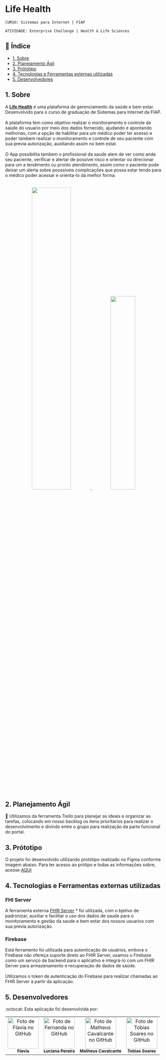 # Life Health

`CURSO: Sistemas para Internet | FIAP`

`ATIVIDADE: Enterprise Challenge | Health & Life Sciences`

## :page_facing_up: Índice

* [1. Sobre](#1-sobre)
* [2. Planejamento Ágil](#2-planejamento-ágil)
* [3. Prótotipo](#3-prótotipo)
* [4. Tecnologias e Ferramentas externas utilizadas](#4-tecnologias-e-ferramentas-externas-utilizadas)
* [5. Desenvolvedores](#5-desenvolvedores)

## 1. Sobre
A <b>[Life Health](https://life-health.vercel.app/)</b> é uma plataforma  de gerenciamento da saúde e bem estar. Desenvolvido para o curso de graduação de Sistemas para Internet da FIAP. </br></br>
A plataforma tem como objetivo realizar o monitoramento e controle da saúde do usuario por meio dos dados fornecido, ajudando e apontando melhorias, com a opção de habilitar para um médico poder ter acesso e poder tambem realizar o monitoramento e controle de seu paciente com sua previa autorização, auxiliando assim no bem estar. </br></br>
O App possibilita tambem o profissional da saude alem de ver como anda seu paciente, verificar e alertar de possivel risco e orientar ou direcionar para um a tendimento ou pronto atendimento, assim como o paciente pode deixar um alerta sobre poossiveis complicações que possa estar tendo para o médico poder acessar e orienta-lo da melhor forma. </br></br>

<div align="center">
  <a href="https://life-health.vercel.app/">
    <img width="50% alt="tela de login" src="https://github.com/matheus-poro/life-health/assets/37550557/37f4f9cb-30ee-40b1-843f-985241b7e5cf">
    <img width="40% alt="dashboard" src="https://github.com/matheus-poro/life-health/assets/37550557/4f30aa01-991f-425a-879e-894df4a4ad80">
  </a>
</div>

## 2. Planejamento Ágil
:memo:
Utilizamos da ferramenta _Trello_ para planejar as ideais e organizar as tarefas, colocando em nosso backlog os itens prioritarios para realizar o desenvolvimento e divindo entre o grupo para realização da parte funcional do portal. 

## 3. Prótotipo

O projeto foi desenvolvido utilizando protótipo realizado no Figma conforme imagem abaixo. Para ter acesso ao prótipo e todas as informações sobre, acesse [AQUI](https://www.figma.com/file/moXR6GbkBEwn2xmTzrZjJA/Untitled-(Copy)?type=design&node-id=5%3A889&t=GRpwgYo4pvS1rj2B-1)


## 4. Tecnologias e Ferramentas externas utilizadas

### FHI Server 
A ferramenta externa [FHIR Server](https://github.com/microsoft/fhir-server) * foi utilizada, com o bjetivo de padronizar, auxiliar e facilitar o uso dos dados de saude para o monitoramento e gestão da saude e bem estar dos nossos usuarios com sua previa autorização.

### Firebase 
Está ferramento foi utilizada para autenticação de usuários, embora o Firebase não ofereça suporte direto ao FHIR Server, usamos o Firebase como um serviço de backend para o aplicativo e integrá-lo com um FHIR Server para armazenamento e recuperação de dados de saúde.</br></br> 
Utilizamos o token de autenticação do Firebase para realizar chamadas ao FHIR Server a partir da aplicação.


## 5. Desenvolvedores 
:octocat:
Esta aplicação foi desenvolvida por:

<table align="center">
  <tr>
    <td align="center">
      <a href="https://github.com/flavialbraz" target="_blank">
        <img src="https://avatars.githubusercontent.com/u/78583429?v=4" width="100px;" alt="Foto de Flavia no GitHub"/><br>
        <sub>
          <b>Flavia </b>
        </sub>
      </a>
    </td>
     <td align="center">
      <a href="https://github.com/luciana-pereira" target="_blank">
        <img src="https://avatars.githubusercontent.com/u/37550557?v=4" width="100px;" alt="Foto de Fernanda no GitHub"/><br>
        <sub>
          <b>Luciana Pereira</b>
        </sub>
      </a>
    </td>
    <td align="center">
      <a href="https://github.com/matheus-poro" target="_blank">
        <img src="https://avatars.githubusercontent.com/u/111644802?v=4" width="100px;" alt="Foto de Matheus Cavalcante no GitHub"/><br>
        <sub>
          <b>Matheus Cavalcante</b>
        </sub>
      </a>
    </td>
    <td align="center">
      <a href="https://github.com/TobiasGustavo" target="_blank">
        <img src="https://avatars.githubusercontent.com/u/88210620?v=4" width="100px;" alt="Foto de Tobias Soares no GitHub"/><br>
        <sub>
          <b>Tobias Soares</b>
        </sub>
      </a>
    </td>
  </tr>
</table>
